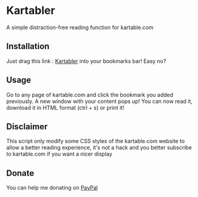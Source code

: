 # Kartabler
A simple distraction-free reading function for kartable.com
## Installation
Just drag this link : <a href="javascript: (function () { var js = document.createElement('script'); js.setAttribute('src', 'https://raw.githubusercontent.com/hugopb82/Kartabler/master/kartabler.js'); document.body.appendChild(js); }());">Kartabler</a> into your bookmarks bar! Easy no?
## Usage
Go to any page of kartable.com and click the bookmark you added previously. A new window with your content pops up! You can now read it, download it in HTML format (ctrl + s) or print it!
## Disclaimer 
This script only modify some CSS styles of the kartable.com website to allow a better reading experience, it's not a hack and you better subscribe to kartable.com if you want a nicer display
## Donate
You can help me donating on [PayPal](https://www.paypal.com/cgi-bin/webscr?cmd=_s-xclick&hosted_button_id=DYEEWGNMNZMCJ)